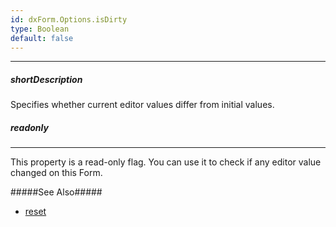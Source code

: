 ```yaml
---
id: dxForm.Options.isDirty
type: Boolean
default: false
---
```

---
##### shortDescription
Specifies whether current editor values differ from initial values.

##### readonly

---
This property is a read-only flag. You can use it to check if any editor value changed on this Form. 

#####See Also#####
- [reset]({basewidgetpath}/Methods/#reseteditorsData)